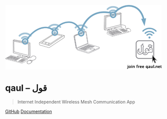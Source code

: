 <!-- _coverpage.md -->

![logo](_media/qaul-net.png)

# qaul – قول

> Internet Independent Wireless Mesh Communication App

[GitHub](https://github.com/qaul/qaul.net)
[Documentation](qaul/README.md)